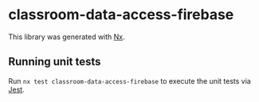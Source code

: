 # classroom-data-access-firebase

This library was generated with [Nx](https://nx.dev).

## Running unit tests

Run `nx test classroom-data-access-firebase` to execute the unit tests via [Jest](https://jestjs.io).
